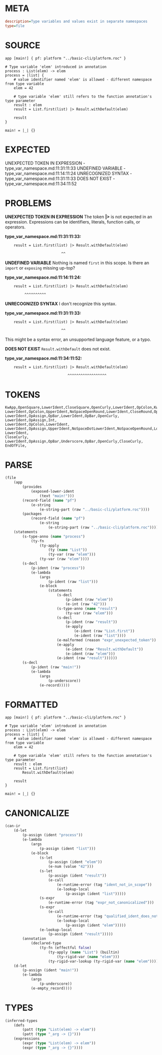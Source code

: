# META
~~~ini
description=Type variables and values exist in separate namespaces
type=file
~~~
# SOURCE
~~~roc
app [main!] { pf: platform "../basic-cli/platform.roc" }

# Type variable 'elem' introduced in annotation
process : List(elem) -> elem
process = |list| {
    # value identifier named 'elem' is allowed - different namespace from type variable
    elem = 42

    # type variable 'elem' still refers to the function annotation's type parameter
    result : elem
    result = List.first(list) |> Result.withDefault(elem)

    result
}

main! = |_| {}
~~~
# EXPECTED
UNEXPECTED TOKEN IN EXPRESSION - type_var_namespace.md:11:31:11:33
UNDEFINED VARIABLE - type_var_namespace.md:11:14:11:24
UNRECOGNIZED SYNTAX - type_var_namespace.md:11:31:11:33
DOES NOT EXIST - type_var_namespace.md:11:34:11:52
# PROBLEMS
**UNEXPECTED TOKEN IN EXPRESSION**
The token **|>** is not expected in an expression.
Expressions can be identifiers, literals, function calls, or operators.

**type_var_namespace.md:11:31:11:33:**
```roc
    result = List.first(list) |> Result.withDefault(elem)
```
                              ^^


**UNDEFINED VARIABLE**
Nothing is named `first` in this scope.
Is there an `import` or `exposing` missing up-top?

**type_var_namespace.md:11:14:11:24:**
```roc
    result = List.first(list) |> Result.withDefault(elem)
```
             ^^^^^^^^^^


**UNRECOGNIZED SYNTAX**
I don't recognize this syntax.

**type_var_namespace.md:11:31:11:33:**
```roc
    result = List.first(list) |> Result.withDefault(elem)
```
                              ^^

This might be a syntax error, an unsupported language feature, or a typo.

**DOES NOT EXIST**
`Result.withDefault` does not exist.

**type_var_namespace.md:11:34:11:52:**
```roc
    result = List.first(list) |> Result.withDefault(elem)
```
                                 ^^^^^^^^^^^^^^^^^^


# TOKENS
~~~zig
KwApp,OpenSquare,LowerIdent,CloseSquare,OpenCurly,LowerIdent,OpColon,KwPlatform,StringStart,StringPart,StringEnd,CloseCurly,
LowerIdent,OpColon,UpperIdent,NoSpaceOpenRound,LowerIdent,CloseRound,OpArrow,LowerIdent,
LowerIdent,OpAssign,OpBar,LowerIdent,OpBar,OpenCurly,
LowerIdent,OpAssign,Int,
LowerIdent,OpColon,LowerIdent,
LowerIdent,OpAssign,UpperIdent,NoSpaceDotLowerIdent,NoSpaceOpenRound,LowerIdent,CloseRound,OpPizza,UpperIdent,NoSpaceDotLowerIdent,NoSpaceOpenRound,LowerIdent,CloseRound,
LowerIdent,
CloseCurly,
LowerIdent,OpAssign,OpBar,Underscore,OpBar,OpenCurly,CloseCurly,
EndOfFile,
~~~
# PARSE
~~~clojure
(file
	(app
		(provides
			(exposed-lower-ident
				(text "main!")))
		(record-field (name "pf")
			(e-string
				(e-string-part (raw "../basic-cli/platform.roc"))))
		(packages
			(record-field (name "pf")
				(e-string
					(e-string-part (raw "../basic-cli/platform.roc"))))))
	(statements
		(s-type-anno (name "process")
			(ty-fn
				(ty-apply
					(ty (name "List"))
					(ty-var (raw "elem")))
				(ty-var (raw "elem"))))
		(s-decl
			(p-ident (raw "process"))
			(e-lambda
				(args
					(p-ident (raw "list")))
				(e-block
					(statements
						(s-decl
							(p-ident (raw "elem"))
							(e-int (raw "42")))
						(s-type-anno (name "result")
							(ty-var (raw "elem")))
						(s-decl
							(p-ident (raw "result"))
							(e-apply
								(e-ident (raw "List.first"))
								(e-ident (raw "list"))))
						(e-malformed (reason "expr_unexpected_token"))
						(e-apply
							(e-ident (raw "Result.withDefault"))
							(e-ident (raw "elem")))
						(e-ident (raw "result"))))))
		(s-decl
			(p-ident (raw "main!"))
			(e-lambda
				(args
					(p-underscore))
				(e-record)))))
~~~
# FORMATTED
~~~roc
app [main!] { pf: platform "../basic-cli/platform.roc" }

# Type variable 'elem' introduced in annotation
process : List(elem) -> elem
process = |list| {
	# value identifier named 'elem' is allowed - different namespace from type variable
	elem = 42

	# type variable 'elem' still refers to the function annotation's type parameter
	result : elem
	result = List.first(list)
		Result.withDefault(elem)

	result
}

main! = |_| {}
~~~
# CANONICALIZE
~~~clojure
(can-ir
	(d-let
		(p-assign (ident "process"))
		(e-lambda
			(args
				(p-assign (ident "list")))
			(e-block
				(s-let
					(p-assign (ident "elem"))
					(e-num (value "42")))
				(s-let
					(p-assign (ident "result"))
					(e-call
						(e-runtime-error (tag "ident_not_in_scope"))
						(e-lookup-local
							(p-assign (ident "list")))))
				(s-expr
					(e-runtime-error (tag "expr_not_canonicalized")))
				(s-expr
					(e-call
						(e-runtime-error (tag "qualified_ident_does_not_exist"))
						(e-lookup-local
							(p-assign (ident "elem")))))
				(e-lookup-local
					(p-assign (ident "result")))))
		(annotation
			(declared-type
				(ty-fn (effectful false)
					(ty-apply (name "List") (builtin)
						(ty-rigid-var (name "elem")))
					(ty-rigid-var-lookup (ty-rigid-var (name "elem")))))))
	(d-let
		(p-assign (ident "main!"))
		(e-lambda
			(args
				(p-underscore))
			(e-empty_record))))
~~~
# TYPES
~~~clojure
(inferred-types
	(defs
		(patt (type "List(elem) -> elem"))
		(patt (type "_arg -> {}")))
	(expressions
		(expr (type "List(elem) -> elem"))
		(expr (type "_arg -> {}"))))
~~~
